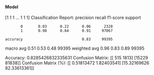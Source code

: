 #### Model
[1 1 1 ... 1 1 1]
Classification Report:
              precision    recall  f1-score   support

           0       0.03      0.22      0.06      2328
           1       0.98      0.84      0.91     97067

    accuracy                           0.83     99395
   macro avg       0.51      0.53      0.48     99395
weighted avg       0.96      0.83      0.89     99395

Accuracy: 0.8285426832335631
Confusion Matrix:
[[  515  1813]
 [15229 81838]]
Confusion Matrix (%):
[[ 0.51813472  1.82403541]
 [15.32169626 82.33613361]]
